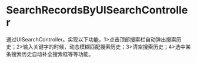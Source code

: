 # SearchRecordsByUISearchController
通过UISearchController。实现以下功能，1>点击顶部搜索栏自动弹出搜索历史；2>输入关键字的时候，动态模糊匹配搜索历史；3>清空搜索历史；4>选中某条搜索历史自动补全搜索框等等功能。
